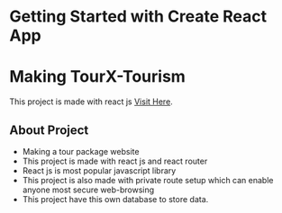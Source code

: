 # Getting Started with Create React App

# Making TourX-Tourism

This project is made with react js [Visit Here](https://tourx-tourism.web.app/).

## About Project

- Making a tour package website
- This project is made with react js and react router
- React js is most popular javascript library
- This project is also made with private route setup which can enable anyone most secure web-browsing
- This project have this own database to store data.
